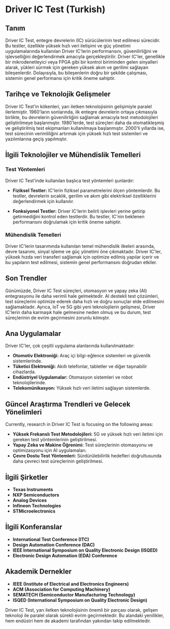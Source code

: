 # Driver IC Test (Turkish)

## Tanım

Driver IC Test, entegre devrelerin (IC) sürücülerinin test edilmesi sürecidir. Bu testler, özellikle yüksek hızlı veri iletişimi ve güç yönetimi uygulamalarında kullanılan Driver IC'lerin performansını, güvenilirliğini ve işlevselliğini değerlendirmek amacıyla gerçekleştirilir. Driver IC'ler, genellikle bir mikrodenetleyici veya FPGA gibi bir kontrol biriminden gelen sinyalleri alarak, yükleri sürmek için gereken yüksek akım ve gerilimi sağlayan bileşenlerdir. Dolayısıyla, bu bileşenlerin doğru bir şekilde çalışması, sistemin genel performansı için kritik öneme sahiptir.

## Tarihçe ve Teknolojik Gelişmeler

Driver IC Test'in kökenleri, yarı iletken teknolojisinin gelişimiyle paralel ilerlemiştir. 1960'ların sonlarında, ilk entegre devrelerin ortaya çıkmasıyla birlikte, bu devrelerin güvenilirliğini sağlamak amacıyla test metodolojileri geliştirilmeye başlanmıştır. 1980'lerde, test süreçleri daha da otomatikleşmiş ve geliştirilmiş test ekipmanları kullanılmaya başlanmıştır. 2000'li yıllarda ise, test sürecinin verimliliğini artırmak için yüksek hızlı test sistemleri ve yazılımlarına geçiş yapılmıştır.

## İlgili Teknolojiler ve Mühendislik Temelleri

### Test Yöntemleri

Driver IC Test'inde kullanılan başlıca test yöntemleri şunlardır:

- **Fiziksel Testler:** IC'lerin fiziksel parametrelerini ölçen yöntemlerdir. Bu testler, devrelerin sıcaklık, gerilim ve akım gibi elektriksel özelliklerini değerlendirmek için kullanılır.
  
- **Fonksiyonel Testler:** Driver IC'lerin belirli işlevleri yerine getirip getirmediğini kontrol eden testlerdir. Bu testler, IC'nin beklenen performansını doğrulamak için kritik öneme sahiptir.

### Mühendislik Temelleri

Driver IC'lerin tasarımında kullanılan temel mühendislik ilkeleri arasında, devre tasarımı, sinyal işleme ve güç yönetimi öne çıkmaktadır. Driver IC'ler, yüksek hızda veri transferi sağlamak için optimize edilmiş yapılar içerir ve bu yapıların test edilmesi, sistemin genel performansını doğrudan etkiler.

## Son Trendler

Günümüzde, Driver IC Test süreçleri, otomasyon ve yapay zeka (AI) entegrasyonu ile daha verimli hale gelmektedir. AI destekli test çözümleri, test süreçlerini optimize ederek daha hızlı ve doğru sonuçlar elde edilmesini sağlamaktadır. Ayrıca, IoT ve 5G gibi yeni teknolojilerin gelişmesi, Driver IC'lerin daha karmaşık hale gelmesine neden olmuş ve bu durum, test süreçlerinin de evrim geçirmesini zorunlu kılmıştır.

## Ana Uygulamalar

Driver IC'ler, çok çeşitli uygulama alanlarında kullanılmaktadır:

- **Otomotiv Elektroniği:** Araç içi bilgi-eğlence sistemleri ve güvenlik sistemlerinde.
- **Tüketici Elektroniği:** Akıllı telefonlar, tabletler ve diğer taşınabilir cihazlarda.
- **Endüstriyel Uygulamalar:** Otomasyon sistemleri ve robot teknolojilerinde.
- **Telekomünikasyon:** Yüksek hızlı veri iletimi sağlayan sistemlerde.

## Güncel Araştırma Trendleri ve Gelecek Yönelimleri

Currently, research in Driver IC Test is focusing on the following areas:

- **Yüksek Frekanslı Test Metodolojileri:** 5G ve yüksek hızlı veri iletimi için gereken test yöntemlerinin geliştirilmesi.
- **Yapay Zeka ve Makine Öğrenimi:** Test süreçlerinin otomasyonu ve optimizasyonu için AI uygulamaları.
- **Çevre Dostu Test Yöntemleri:** Sürdürülebilirlik hedefleri doğrultusunda daha çevreci test süreçlerinin geliştirilmesi.

## İlgili Şirketler

- **Texas Instruments**
- **NXP Semiconductors**
- **Analog Devices**
- **Infineon Technologies**
- **STMicroelectronics**

## İlgili Konferanslar

- **International Test Conference (ITC)**
- **Design Automation Conference (DAC)**
- **IEEE International Symposium on Quality Electronic Design (ISQED)**
- **Electronic Design Automation (EDA) Conference**

## Akademik Dernekler

- **IEEE (Institute of Electrical and Electronics Engineers)**
- **ACM (Association for Computing Machinery)**
- **SEMATECH (Semiconductor Manufacturing Technology)**
- **ISQED (International Symposium on Quality Electronic Design)**

Driver IC Test, yarı iletken teknolojisinin önemli bir parçası olarak, gelişen teknoloji ile paralel olarak sürekli evrim geçirmektedir. Bu alandaki yenilikler, hem endüstri hem de akademi tarafından yakından takip edilmektedir.